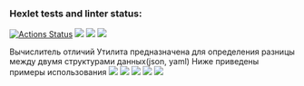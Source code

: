 ### Hexlet tests and linter status:
[![Actions Status](https://github.com/reymezis/frontend-project-lvl2/workflows/hexlet-check/badge.svg)](https://github.com/reymezis/frontend-project-lvl2/actions)
<a href="https://codeclimate.com/github/reymezis/frontend-project-lvl2/maintainability"><img src="https://api.codeclimate.com/v1/badges/4cfb2276b9f130bcd2fa/maintainability" /></a>
<a href="https://codeclimate.com/github/reymezis/frontend-project-lvl2/test_coverage"><img src="https://api.codeclimate.com/v1/badges/4cfb2276b9f130bcd2fa/test_coverage" /></a>
[![](https://github.com/reymezis/frontend-project-lvl2/workflows/Node-CI/badge.svg)](https://github.com/reymezis/frontend-project-lvl2/actions)

Вычислитель отличий
Утилита предназначена для определения разницы между двумя структурами данных(json, yaml)
Ниже приведены примеры использования
<a href="https://asciinema.org/a/WkOdUpfrZwYfpunkPcXuTfkVu" target="_blank"><img src="https://asciinema.org/a/WkOdUpfrZwYfpunkPcXuTfkVu.svg" /></a>
<a href="https://asciinema.org/a/DKuJTUtLlPqBklKoaNdM4oaUD" target="_blank"><img src="https://asciinema.org/a/DKuJTUtLlPqBklKoaNdM4oaUD.svg" /></a>
<a href="https://asciinema.org/a/3jMi37BxP2bB7x8eJpScFgl2Q" target="_blank"><img src="https://asciinema.org/a/3jMi37BxP2bB7x8eJpScFgl2Q.svg" /></a>
<a href="https://asciinema.org/a/5ZakXQ9dvmvZ3KGe0BIQftVVk" target="_blank"><img src="https://asciinema.org/a/5ZakXQ9dvmvZ3KGe0BIQftVVk.svg" /></a>
<a href="https://asciinema.org/a/OveYrzlcsqUZSlMzCQ2OmDgvS" target="_blank"><img src="https://asciinema.org/a/OveYrzlcsqUZSlMzCQ2OmDgvS.svg" /></a>
